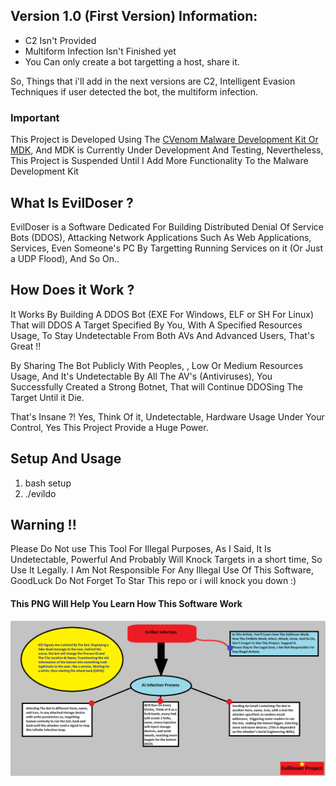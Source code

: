 <h2>Version 1.0 (First Version) Information: </h2>
<ul>
  <li>C2 Isn't Provided</li>
  <li>Multiform Infection Isn't Finished yet</li>
  <li>You Can only create a bot targetting a host, share it.</li>
</ul>
So, Things that i'll add in the next versions are C2, Intelligent Evasion Techniques if user detected the bot, the multiform infection.
<h3> Important <!> </h3>
<p>This Project is Developed Using The <a href=https://github.com/Mahmoud7Osman/CVenom>CVenom Malware Development Kit Or MDK</a>, And MDK is Currently Under Development And Testing, Nevertheless, This Project is Suspended Until I Add More Functionality To the Malware Development Kit<p>
<h2>What Is EvilDoser ?</h2>

EvilDoser is a Software Dedicated For Building Distributed Denial Of Service Bots (DDOS), Attacking Network Applications Such As Web Applications, Services, Even Someone's PC By Targetting Running Services on it (Or Just a UDP Flood), And So On..
<h2>How Does it Work ? </h2>
It Works By Building A DDOS Bot (EXE For Windows, ELF or SH For Linux) That will DDOS A Target Specified By You, With A Specified Resources Usage, To Stay Undetectable From Both AVs And Advanced Users, That's Great !!

By Sharing The Bot Publicly With Peoples, , Low Or Medium Resources Usage, And It's Undetectable By All The AV's (Antiviruses), You Successfully Created a Strong Botnet, That will Continue DDOSing The Target Until it Die.

That's Insane ?! Yes, Think Of it, Undetectable, Hardware Usage Under Your Control, Yes This Project Provide a Huge Power.

<h2>Setup And Usage</h2>
<ol>
  <li>bash setup</li>
  <li>./evildo</li>
</ol>

<h2>Warning !!</h2>
Please Do Not use This Tool For Illegal Purposes, As I Said, It Is Undetectable, Powerful And Probably Will Knock Targets in a short time, So Use It Legally. I Am Not Responsible For Any Illegal Use Of This Software, GoodLuck Do Not Forget To Star This repo or i will knock you down :)

<h4>This PNG Will Help You Learn How This Software Work</h4>
<img src=EvilDoser-fcnt.png></img>
